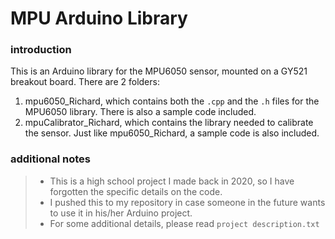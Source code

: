 # MPU Arduino Library

### introduction
This is an Arduino library for the MPU6050 sensor, mounted on a GY521 breakout board. There are 2 folders:
1) mpu6050_Richard, which contains both the `.cpp` and the `.h` files for the MPU6050 library. There is also a sample code included.
2) mpuCalibrator_Richard, which contains the library needed to calibrate the sensor. Just like mpu6050_Richard, a sample code is also included.

### additional notes
> - This is a high school project I made back in 2020, so I have forgotten the specific details on the code. 
> - I pushed this to my repository in case someone in the future wants to use it in his/her Arduino project.
> - For some additional details, please read `project description.txt`